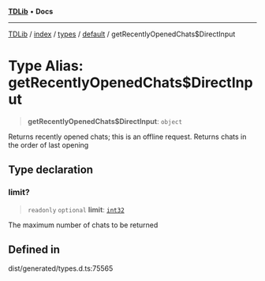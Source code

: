 [**TDLib**](../../../../../../README.md) • **Docs**

***

[TDLib](../../../../../../modules.md) / [index](../../../../../README.md) / [types](../../../README.md) / [default](../README.md) / getRecentlyOpenedChats$DirectInput

# Type Alias: getRecentlyOpenedChats$DirectInput

> **getRecentlyOpenedChats$DirectInput**: `object`

Returns recently opened chats; this is an offline request. Returns chats in the order of last opening

## Type declaration

### limit?

> `readonly` `optional` **limit**: [`int32`](int32-1.md)

The maximum number of chats to be returned

## Defined in

dist/generated/types.d.ts:75565
